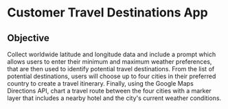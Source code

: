# Customer Travel Destinations App
## Objective

Collect worldwide latitude and longitude data and include a prompt which allows users to enter their minimum and maximum weather preferences, that are then used to identify potential travel destinations. From the list of potential destinations, users will choose up to four cities in their preferred country to create a travel itinerary. Finally, using the Google Maps Directions API, chart a travel route between the four cities with a marker layer that includes a nearby hotel and the city's current weather conditions.


